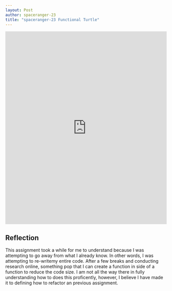 ```yaml
---
layout: Post
author: spaceranger-23
title: "spaceranger-23 Functional Turtle"
---
```


<iframe src="https://trinket.io/embed/python/15e2a157c3" width="100%" height="600" frameborder="0" marginwidth="0" marginheight="0" allowfullscreen></iframe>

## Reflection 
This assignment took a while for me to understand because I was attempting to go away from what I already know. In other words, I was attempting to re-writemy entire code. After a few breaks and conducting research online, something pop that I can create a function in side of a function to reduce the code size. I am not all the way there in fully understanding how to does this proficently, however, I believe I have made it to defining how to refactor an previous assignment. 
